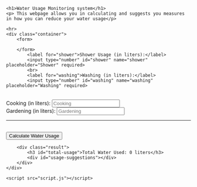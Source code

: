 <!DOCTYPE html>
<html lang="en">
<head>
    <meta charset="UTF-8">
    <meta name="viewport" content="width=device-width, initial-scale=1.0">
    <title>Water Usage Monitoring system</title>
    <link rel="stylesheet" href="styles.css">
</head>
<body>

    <h1>Water Usage Monitoring system</h1>
    <p> This webpage allows you in calculating and suggests you measures in how you can reduce your water usage</p>

    <hr>
    <div class="container">
        <form>
        
        </form>
            <label for="shower">Shower Usage (in liters):</label>
            <input type="number" id="shower" name="shower" placeholder="Shower" required>
            <br>
            <label for="washing">Washing (in liters):</label>
            <input type="number" id="washing" name="washing" placeholder="Washing" required>
<br>
            <label for="cooking">Cooking (in liters):</label>
            <input type="number" id="cooking" name="cooking" placeholder="Cooking " required>
<Br>
            <label for="gardening">Gardening (in liters):</label>
            <input type="number" id="gardening" name="gardening" placeholder="Gardening " required>
            <hr>
<br>
            <button type="button" onclick="calculateUsage()">Calculate Water Usage</button>
        </form>

        <div class="result">
            <h3 id="total-usage">Total Water Used: 0 liters</h3>
            <div id="usage-suggestions"></div>
        </div>
    </div>

    <script src="script.js"></script>
</body>
</html>
